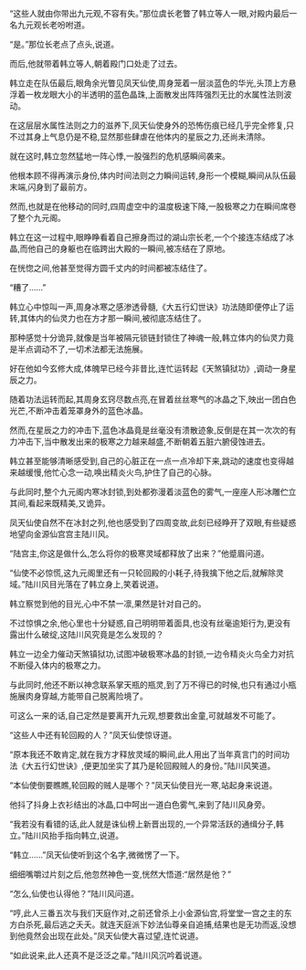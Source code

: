 
“这些人就由你带出九元观,不容有失。”那位虞长老瞥了韩立等人一眼,对殿内最后一名九元观长老吩咐道。

“是。”那位长老点了点头,说道。

而后,他就带着韩立等人,朝着殿门口处走了过去。

韩立走在队伍最后,眼角余光瞥见凤天仙使,周身笼着一层淡蓝色的华光,头顶上方悬浮着一枚龙眼大小的半透明的蓝色晶珠,上面散发出阵阵强烈无比的水属性法则波动。

在这层层水属性法则之力的滋养下,凤天仙使身外的恐怖伤痕已经几乎完全修复,只不过其身上气息仍是不稳,显然那些肆虐在他体内的星辰之力,还尚未清除。

就在这时,韩立忽然猛地一阵心悸,一股强烈的危机感瞬间袭来。

他根本顾不得再演示身份,体内时间法则之力瞬间运转,身形一个模糊,瞬间从队伍最末端,闪身到了最前方。

然而,也就是在他移动的同时,四周虚空中的温度极速下降,一股极寒之力在瞬间席卷了整个九元阁。

韩立在这一过程中,眼睁睁看着自己擦身而过的湖山宗长老,一个个接连冻结成了冰晶,而他自己的身躯也在临跨出大殿的一瞬间,被冻结在了原地。

在恍惚之间,他甚至觉得方圆千丈内的时间都被冻结住了。

“糟了……”

韩立心中惊叫一声,周身冰寒之感渗透骨髓,《大五行幻世诀》功法随即便停止了运转,其体内的仙灵力也在方才那一瞬间,被彻底冻结住了。

那种感觉十分诡异,就像是当年被隔元锁链封锁住了神魂一般,韩立体内的仙灵力竟是半点调动不了,一切术法都无法施展。

好在他如今玄修大成,体魄早已经今非昔比,连忙运转起《天煞镇狱功》,调动一身星辰之力。

随着功法运转而起,其周身玄窍尽数点亮,在冒着丝丝寒气的冰晶之下,映出一团白色光芒,不断冲击着笼罩身外的蓝色冰晶。

然而,在星辰之力的冲击下,蓝色冰晶竟是丝毫没有溃散迹象,反倒是在其一次次的有力冲击下,当中散发出来的极寒之力越来越盛,不断朝着五脏六腑侵蚀进去。

韩立甚至能够清晰感受到,自己的心脏正在一点一点冷却下来,跳动的速度也变得越来越缓慢,他忙心念一动,唤出精炎火鸟,护住了自己的心脉。

与此同时,整个九元阁内寒冰封锁,到处都弥漫着淡蓝色的雾气,一座座人形冰雕伫立其间,看起来既精美,又诡异。

凤天仙使自然不在冰封之列,他也感受到了四周变故,此刻已经睁开了双眼,有些疑惑地望向金源仙宫宫主陆川风。

“陆宫主,你这是做什么,怎么将你的极寒灵域都释放了出来？”他蹙眉问道。

“仙使不必惊慌,这九元阁里还有一只轮回殿的小耗子,待我擒下他之后,就解除灵域。”陆川风目光落在了韩立身上,笑着说道。

韩立察觉到他的目光,心中不禁一凛,果然是针对自己的。

不过惊惧之余,他心里也十分疑惑,自己明明带着面具,也没有丝毫逾矩行为,更没有露出什么破绽,这陆川风究竟是怎么发现的？

韩立一边全力催动天煞镇狱功,试图冲破极寒冰晶的封锁,一边令精炎火鸟全力对抗不断侵入体内的极寒之力。

与此同时,他还不断以神念联系掌天瓶的瓶灵,到了万不得已的时候,也只有通过小瓶施展肉身穿越,方能带自己脱离险境了。

可这么一来的话,自己定然是要离开九元观,想要救出金童,可就越发不可能了。

“这些人中还有轮回殿的人？”凤天仙使惊讶道。

“原本我还不敢肯定,就在我方才释放灵域的瞬间,此人用出了当年真言门的时间功法《大五行幻世诀》,便更加坐实了其乃是轮回殿贼人的身份。”陆川风笑道。

“本仙使倒要瞧瞧,轮回殿的贼人是哪个？”凤天仙使目光一寒,站起身来说道。

他抖了抖身上衣衫结出的冰晶,口中呵出一道白色雾气,来到了陆川风身旁。

“我若没有看错的话,此人就是诛仙榜上新晋出现的,一个异常活跃的通缉分子,韩立。”陆川风抬手指向韩立,说道。

“韩立……”凤天仙使听到这个名字,微微愣了一下。

细细嘴嚼过片刻之后,他忽然神色一变,恍然大悟道:“居然是他？”

“怎么,仙使也认得他？”陆川风问道。

“哼,此人三番五次与我们天庭作对,之前还曾杀上小金源仙宫,将堂堂一宫之主的东方白杀死,最后逃之夭夭。就连天庭派下妙法仙尊亲自追捕,结果也是无功而返,没想到他竟然会出现在此处。”凤天仙使大喜过望,连忙说道。

“如此说来,此人还真不是泛泛之辈。”陆川风沉吟着说道。